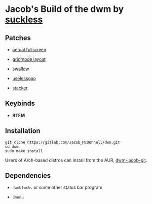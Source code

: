 # Jacob's Build of the dwm by [suckless](https://dwm.suckless.org)

## Patches

- [actual fullscreen](https://dwm.suckless.org/patches/actualfullscreen/)

- [gridmode layout](https://dwm.suckless.org/patches/gridmode/)

- [swallow](https://dwm.suckless.org/patches/swallow/)

- [uselessgap](https://dwm.suckless.org/patches/uselessgap/)

- [stacker](https://dwm.suckless.org/patches/stacker/)

## Keybinds

- **RTFM**

## Installation

```shell
git clone https://gitlab.com/Jacob_McDonnell/dwm.git
cd dwm
sudo make install
```

Users of Arch-based distros can install from the AUR, [dwm-jacob-git](https://aur.archlinux.org/packages/dwm-jacob-git/).

## Dependencies

- `dwmblocks` or some other status bar program

- `dmenu`
